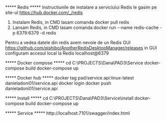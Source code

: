 ***** Redis *****
Instructiunile de instalare a serviciului Redis le gasim pe site-ul
https://hub.docker.com/_/redis
1. Instalam Redis, in CMD lasam comanda
docker pull redis
2. Lansam Redis, in CMD lasam comanda
docker run --name redis-cache -p 6379:6379 -d redis

Pentru a vedea datele din redis avem nevoie de un Redis GUI
https://github.com/qishibo/AnotherRedisDesktopManager/releases
in GUI configuram accesul local la Redis
localhost@6379

***** Docker compose *****
cd C:\PROJECTS\Dana\PAD3\Service
docker-compose build
docker-compose up

***** Docker hub *****
docker tag pad/service.api:linux-latest danieladoni01/service.api
docker login
docker push danieladoni01/service.api


***** Install *****
cd C:\PROJECTS\Dana\PAD3\Service\install
docker-compose build
docker-compose up

***** Service *****
http://localhost:7101/swagger/index.html
